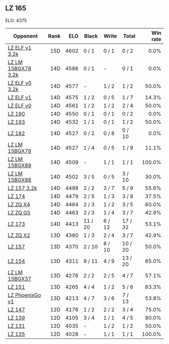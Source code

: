 ## LZ 165 ##

ELO: 4375

Opponent | Rank | ELO | Black | Write | Total | Win rate
---------|-----:|----:|-------|-------|-------|-------:
[LZ ELF v1 3.2k](LZ%20ELF%20v1%203.2k.md) | 15D | 4602 | 0 / 1 | 0 / 1 | 0 / 2 | 0.0%
[LZ LM 15BGX78 3.2k](LZ%20LM%2015BGX78%203.2k.md) | 14D | 4586 | 0 / 1 | - | 0 / 1 | 0.0%
[LZ ELF v0 3.2k](LZ%20ELF%20v0%203.2k.md) | 14D | 4577 | - | 1 / 2 | 1 / 2 | 50.0%
[LZ ELF v1](LZ%20ELF%20v1.md) | 14D | 4575 | 1 / 2 | 0 / 5 | 1 / 7 | 14.3%
[LZ ELF v0](LZ%20ELF%20v0.md) | 14D | 4561 | 1 / 2 | 1 / 2 | 2 / 4 | 50.0%
[LZ 190](LZ%20190.md) | 14D | 4550 | 0 / 1 | 0 / 1 | 0 / 2 | 0.0%
[LZ 193](LZ%20193.md) | 14D | 4532 | 1 / 1 | 0 / 1 | 1 / 2 | 50.0%
[LZ 182](LZ%20182.md) | 14D | 4527 | 0 / 2 | 0 / 8 | 0 / 10 | 0.0%
[LZ LM 15BGX78](LZ%20LM%2015BGX78.md) | 14D | 4527 | 1 / 4 | 0 / 5 | 1 / 9 | 11.1%
[LZ LM 15BGX89](LZ%20LM%2015BGX89.md) | 14D | 4509 | - | 1 / 1 | 1 / 1 | 100.0%
[LZ LM 15BGX88](LZ%20LM%2015BGX88.md) | 14D | 4502 | 3 / 5 | 0 / 5 | 3 / 10 | 30.0%
[LZ 157 3.2k](LZ%20157%203.2k.md) | 14D | 4498 | 2 / 2 | 3 / 7 | 5 / 9 | 55.6%
[LZ 174](LZ%20174.md) | 14D | 4479 | 2 / 5 | 1 / 3 | 3 / 8 | 37.5%
[LZ ZQ X4](LZ%20ZQ%20X4.md) | 14D | 4464 | 2 / 3 | 1 / 2 | 3 / 5 | 60.0%
[LZ ZQ G5](LZ%20ZQ%20G5.md) | 14D | 4463 | 2 / 3 | 1 / 4 | 3 / 7 | 42.9%
[LZ 173](LZ%20173.md) | 14D | 4413 | 11 / 20 | 6 / 12 | 17 / 32 | 53.1%
[LZ ZQ X2](LZ%20ZQ%20X2.md) | 13D | 4380 | 1 / 3 | 2 / 4 | 3 / 7 | 42.9%
[LZ 157](LZ%20157.md) | 13D | 4370 | 2 / 10 | 8 / 10 | 10 / 20 | 50.0%
[LZ 154](LZ%20154.md) | 13D | 4311 | 9 / 11 | 4 / 9 | 13 / 20 | 65.0%
[LZ LM 15BGX37](LZ%20LM%2015BGX37.md) | 13D | 4276 | 2 / 2 | 2 / 5 | 4 / 7 | 57.1%
[LZ 151](LZ%20151.md) | 13D | 4265 | 4 / 4 | 1 / 2 | 5 / 6 | 83.3%
[LZ PhoenixGo v1](LZ%20PhoenixGo%20v1.md) | 13D | 4213 | 4 / 7 | 3 / 6 | 7 / 13 | 53.8%
[LZ 147](LZ%20147.md) | 12D | 4176 | 1 / 2 | 2 / 2 | 3 / 4 | 75.0%
[LZ 139](LZ%20139.md) | 12D | 4105 | 3 / 4 | 1 / 1 | 4 / 5 | 80.0%
[LZ 131](LZ%20131.md) | 12D | 4035 | - | 1 / 2 | 1 / 2 | 50.0%
[LZ 135](LZ%20135.md) | 12D | 4028 | - | 1 / 1 | 1 / 1 | 100.0%
